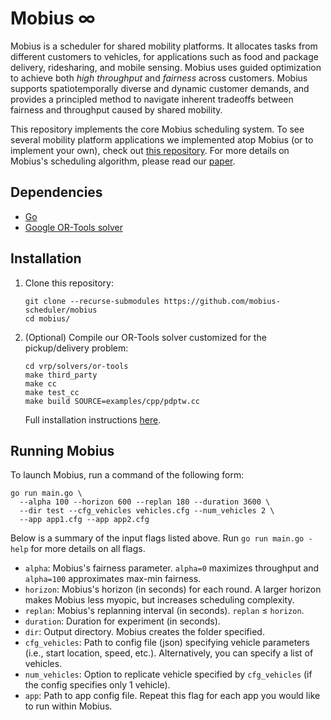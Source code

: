 # Mobius ∞

Mobius is a scheduler for shared mobility platforms. It allocates tasks from different customers to vehicles, for applications such as food and package delivery, ridesharing, and mobile sensing. Mobius uses guided optimization to achieve both _high throughput_ and _fairness_ across customers. Mobius supports spatiotemporally diverse and dynamic customer demands, and provides a principled method to navigate inherent tradeoffs between fairness and throughput caused by shared mobility. 

This repository implements the core Mobius scheduling system. To see several mobility platform applications we implemented atop Mobius (or to implement your own), check out [this repository](https://github.com/mobius-scheduler/apps). For more details on Mobius's scheduling algorithm, please read our [paper](https://arxiv.org/pdf/2105.11999.pdf).

## Dependencies
- [Go](https://golang.org/doc/install)
- [Google OR-Tools solver](https://developers.google.com/optimization/introduction/python)

## Installation
1. Clone this repository:
    ```
    git clone --recurse-submodules https://github.com/mobius-scheduler/mobius
    cd mobius/
    ```

2. (Optional) Compile our OR-Tools solver customized for the pickup/delivery problem:
    ```
    cd vrp/solvers/or-tools
    make third_party
    make cc
    make test_cc
    make build SOURCE=examples/cpp/pdptw.cc
    ```
    Full installation instructions [here](https://developers.google.com/optimization/install/cpp/source_linux#ubuntu-20.04-lts).

## Running Mobius
To launch Mobius, run a command of the following form:
```
go run main.go \
  --alpha 100 --horizon 600 --replan 180 --duration 3600 \
  --dir test --cfg_vehicles vehicles.cfg --num_vehicles 2 \
  --app app1.cfg --app app2.cfg
```

Below is a summary of the input flags listed above. Run `go run main.go -help` for more details on all flags.
* `alpha`: Mobius's fairness parameter. `alpha=0` maximizes throughput and `alpha=100` approximates max-min fairness.
* `horizon`: Mobius's horizon (in seconds) for each round. A larger horizon makes Mobius less myopic, but increases scheduling complexity.
* `replan`: Mobius's replanning interval (in seconds). `replan` ≤ `horizon`.
* `duration`: Duration for experiment (in seconds).
* `dir`: Output directory. Mobius creates the folder specified.
* `cfg_vehicles`: Path to config file (json) specifying vehicle parameters (i.e., start location, speed, etc.). Alternatively, you can specify a list of vehicles.
* `num_vehicles`: Option to replicate vehicle specified by `cfg_vehicles` (if the config specifies only 1 vehicle).
* `app`: Path to app config file. Repeat this flag for each app you would like to run within Mobius.

